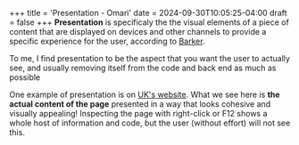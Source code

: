 +++
title = 'Presentation - Omari'
date = 2024-09-30T10:05:25-04:00
draft = false
+++
**Presentation** is specificaly the the visual elements of a piece of content that are displayed on devices and other channels to provide a specific experience for the user, according to [Barker](https://www.sciencedirect.com/topics/computer-science/presentation-content#:~:text=Presentation%20content%20refers%20to%20the,provide%20a%20consistent%20user%20experience.).

To me, I find presentation to be the aspect that you want the user to actually see, and usually removing itself from the code and back end as much as possible

One example of presentation is on [UK's website](https://www.uky.edu/). What we see here is **the actual content of the page** presented in a way that looks cohesive and visually appealing! Inspecting the page with right-click or F12 shows a whole host of information and code, but the user (without effort) will not see this.
